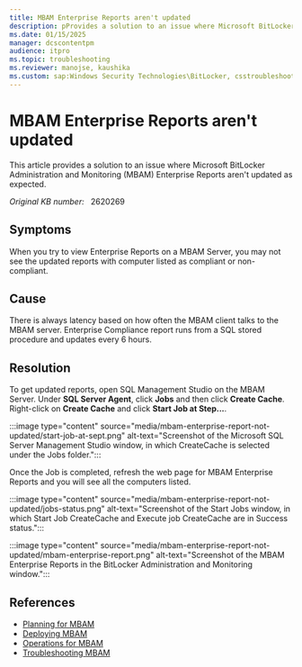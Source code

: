 ```yaml
---
title: MBAM Enterprise Reports aren't updated
description: pProvides a solution to an issue where Microsoft BitLocker Administration and Monitoring (MBAM) Enterprise Reports aren't updated as expected.
ms.date: 01/15/2025
manager: dcscontentpm
audience: itpro
ms.topic: troubleshooting
ms.reviewer: manojse, kaushika
ms.custom: sap:Windows Security Technologies\BitLocker, csstroubleshoot
---
```

# MBAM Enterprise Reports aren't updated

This article provides a solution to an issue where Microsoft BitLocker Administration and Monitoring (MBAM) Enterprise Reports aren't updated as expected.

_Original KB number:_ &nbsp; 2620269

## Symptoms

When you try to view Enterprise Reports on a MBAM Server, you may not see the updated reports with computer listed as compliant or non-compliant.

## Cause

There is always latency based on how often the MBAM client talks to the MBAM server. Enterprise Compliance report runs from a SQL stored procedure and updates every 6 hours.

## Resolution

To get updated reports, open SQL Management Studio on the MBAM Server. Under **SQL Server Agent**, click **Jobs** and then click **Create Cache**. Right-click on **Create Cache** and click **Start Job at Step...**.

:::image type="content" source="media/mbam-enterprise-report-not-updated/start-job-at-sept.png" alt-text="Screenshot of the Microsoft SQL Server Management Studio window, in which CreateCache is selected under the Jobs folder.":::

Once the Job is completed, refresh the web page for MBAM Enterprise Reports and you will see all the computers listed.

:::image type="content" source="media/mbam-enterprise-report-not-updated/jobs-status.png" alt-text="Screenshot of the Start Jobs window, in which Start Job CreateCache and Execute job CreateCache are in Success status.":::

:::image type="content" source="media/mbam-enterprise-report-not-updated/mbam-enterprise-report.png" alt-text="Screenshot of the MBAM Enterprise Reports in the BitLocker Administration and Monitoring window.":::

## References

- [Planning for MBAM](/previous-versions/hh285653(v=technet.10))
- [Deploying MBAM](/previous-versions/hh285644(v=technet.10))
- [Operations for MBAM](/previous-versions/hh285664(v=technet.10))
- [Troubleshooting MBAM](/previous-versions/hh352745(v=technet.10))
